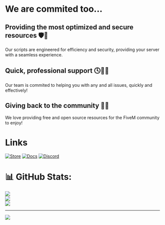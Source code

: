 # We are commited too...

## Providing the most optimized and secure resources 🛡️🏃
Our scripts are engineered for efficiency and security, providing your server with a seamless experience.

## Quick, professional support 🕓🧑‍💼
Our team is commited to helping you with any and all issues, quickly and effectively!

## Giving back to the community 🎁🤝
We love providing free and open source resources for the FiveM community to enjoy!


# Links

<a href='https://store.stevoscripts.com'>![Store](https://github.com/user-attachments/assets/a6bcaee8-55af-4b34-b154-b64bccaf65b9)</a>
<a href='https://docs.stevoscripts.com'>![Docs](https://github.com/user-attachments/assets/5702ddfd-b029-44ff-b5de-dc9f12c113de)</a>
<a href='https://discord.gg/stevoscripts'>![Discord](https://github.com/user-attachments/assets/e53155fe-06e1-4f3a-b600-dfce1d90c666)</a>



# 📊 GitHub Stats:

![](https://github-readme-stats.vercel.app/api?username=stevoscriptsteam&theme=shadow_blue&hide_border=false&include_all_commits=true&count_private=false)<br/>
![](https://github-readme-streak-stats.herokuapp.com/?user=stevoscriptsteam&theme=shadow_blue&hide_border=false)<br/>
![](https://github-readme-stats.vercel.app/api/top-langs/?username=stevoscriptsteam&theme=shadow_blue&hide_border=false&include_all_commits=true&count_private=true&layout=compact)

---
[![](https://visitcount.itsvg.in/api?id=stevoscriptsteam&icon=0&color=0)](https://visitcount.itsvg.in)



